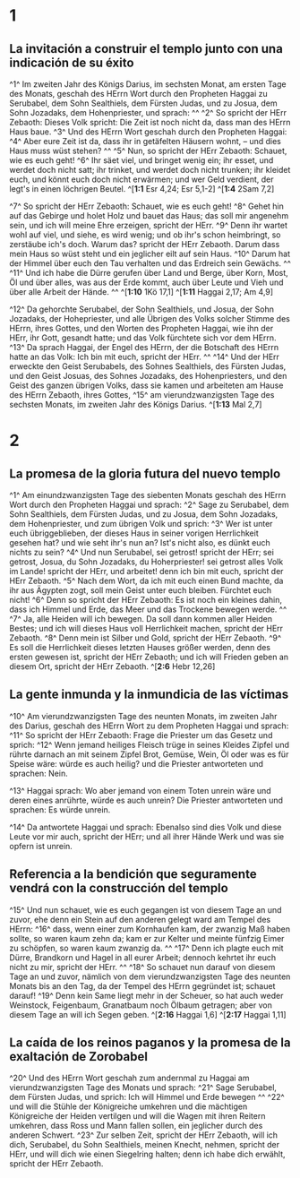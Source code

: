 # 1
## La invitación a construir el templo junto con una indicación de su éxito
^1^ Im zweiten Jahr des Königs Darius, im sechsten Monat, am ersten Tage des Monats, geschah des HErrn Wort durch den Propheten Haggai zu Serubabel, dem Sohn Sealthiels, dem Fürsten Judas, und zu Josua, dem Sohn Jozadaks, dem Hohenpriester, und sprach: ^^ ^2^ So spricht der HErr Zebaoth: Dieses Volk spricht: Die Zeit ist noch nicht da, dass man des HErrn Haus baue. ^3^ Und des HErrn Wort geschah durch den Propheten Haggai: ^4^ Aber eure Zeit ist da, dass ihr in getäfelten Häusern wohnt, – und dies Haus muss wüst stehen? ^^ ^5^ Nun, so spricht der HErr Zebaoth: Schauet, wie es euch geht! ^6^ Ihr säet viel, und bringet wenig ein; ihr esset, und werdet doch nicht satt; ihr trinket, und werdet doch nicht trunken; ihr kleidet euch, und könnt euch doch nicht erwärmen; und wer Geld verdient, der legt's in einen löchrigen Beutel. 
^[**1:1** Esr 4,24; Esr 5,1-2] ^[**1:4** 2Sam 7,2]

^7^ So spricht der HErr Zebaoth: Schauet, wie es euch geht! ^8^ Gehet hin auf das Gebirge und holet Holz und bauet das Haus; das soll mir angenehm sein, und ich will meine Ehre erzeigen, spricht der HErr. ^9^ Denn ihr wartet wohl auf viel, und siehe, es wird wenig; und ob ihr's schon heimbringt, so zerstäube ich's doch. Warum das? spricht der HErr Zebaoth. Darum dass mein Haus so wüst steht und ein jeglicher eilt auf sein Haus. ^10^ Darum hat der Himmel über euch den Tau verhalten und das Erdreich sein Gewächs. ^^ ^11^ Und ich habe die Dürre gerufen über Land und Berge, über Korn, Most, Öl und über alles, was aus der Erde kommt, auch über Leute und Vieh und über alle Arbeit der Hände. ^^ 
^[**1:10** 1Kö 17,1] ^[**1:11** Haggai 2,17; Am 4,9]

^12^ Da gehorchte Serubabel, der Sohn Sealthiels, und Josua, der Sohn Jozadaks, der Hohepriester, und alle Übrigen des Volks solcher Stimme des HErrn, ihres Gottes, und den Worten des Propheten Haggai, wie ihn der HErr, ihr Gott, gesandt hatte; und das Volk fürchtete sich vor dem HErrn. ^13^ Da sprach Haggai, der Engel des HErrn, der die Botschaft des HErrn hatte an das Volk: Ich bin mit euch, spricht der HErr. ^^ ^14^ Und der HErr erweckte den Geist Serubabels, des Sohnes Sealthiels, des Fürsten Judas, und den Geist Josuas, des Sohnes Jozadaks, des Hohenpriesters, und den Geist des ganzen übrigen Volks, dass sie kamen und arbeiteten am Hause des HErrn Zebaoth, ihres Gottes, ^15^ am vierundzwanzigsten Tage des sechsten Monats, im zweiten Jahr des Königs Darius.
^[**1:13** Mal 2,7]

# 2
## La promesa de la gloria futura del nuevo templo
^1^ Am einundzwanzigsten Tage des siebenten Monats geschah des HErrn Wort durch den Propheten Haggai und sprach: ^2^ Sage zu Serubabel, dem Sohn Sealthiels, dem Fürsten Judas, und zu Josua, dem Sohn Jozadaks, dem Hohenpriester, und zum übrigen Volk und sprich: ^3^ Wer ist unter euch übriggeblieben, der dieses Haus in seiner vorigen Herrlichkeit gesehen hat? und wie seht ihr's nun an? Ist's nicht also, es dünkt euch nichts zu sein? ^4^ Und nun Serubabel, sei getrost! spricht der HErr; sei getrost, Josua, du Sohn Jozadaks, du Hoherpriester! sei getrost alles Volk im Lande! spricht der HErr, und arbeitet! denn ich bin mit euch, spricht der HErr Zebaoth. ^5^ Nach dem Wort, da ich mit euch einen Bund machte, da ihr aus Ägypten zogt, soll mein Geist unter euch bleiben. Fürchtet euch nicht! ^6^ Denn so spricht der HErr Zebaoth: Es ist noch ein kleines dahin, dass ich Himmel und Erde, das Meer und das Trockene bewegen werde. ^^ ^7^ Ja, alle Heiden will ich bewegen. Da soll dann kommen aller Heiden Bestes; und ich will dieses Haus voll Herrlichkeit machen, spricht der HErr Zebaoth. ^8^ Denn mein ist Silber und Gold, spricht der HErr Zebaoth. ^9^ Es soll die Herrlichkeit dieses letzten Hauses größer werden, denn des ersten gewesen ist, spricht der HErr Zebaoth; und ich will Frieden geben an diesem Ort, spricht der HErr Zebaoth. 
^[**2:6** Hebr 12,26]

## La gente inmunda y la inmundicia de las víctimas
^10^ Am vierundzwanzigsten Tage des neunten Monats, im zweiten Jahr des Darius, geschah des HErrn Wort zu dem Propheten Haggai und sprach: ^11^ So spricht der HErr Zebaoth: Frage die Priester um das Gesetz und sprich: ^12^ Wenn jemand heiliges Fleisch trüge in seines Kleides Zipfel und rührte darnach an mit seinem Zipfel Brot, Gemüse, Wein, Öl oder was es für Speise wäre: würde es auch heilig? und die Priester antworteten und sprachen: Nein. 

^13^ Haggai sprach: Wo aber jemand von einem Toten unrein wäre und deren eines anrührte, würde es auch unrein? Die Priester antworteten und sprachen: Es würde unrein. 

^14^ Da antwortete Haggai und sprach: Ebenalso sind dies Volk und diese Leute vor mir auch, spricht der HErr; und all ihrer Hände Werk und was sie opfern ist unrein. 

## Referencia a la bendición que seguramente vendrá con la construcción del templo
^15^ Und nun schauet, wie es euch gegangen ist von diesem Tage an und zuvor, ehe denn ein Stein auf den anderen gelegt ward am Tempel des HErrn: ^16^ dass, wenn einer zum Kornhaufen kam, der zwanzig Maß haben sollte, so waren kaum zehn da; kam er zur Kelter und meinte fünfzig Eimer zu schöpfen, so waren kaum zwanzig da. ^^ ^17^ Denn ich plagte euch mit Dürre, Brandkorn und Hagel in all eurer Arbeit; dennoch kehrtet ihr euch nicht zu mir, spricht der HErr. ^^ ^18^ So schauet nun darauf von diesem Tage an und zuvor, nämlich von dem vierundzwanzigsten Tage des neunten Monats bis an den Tag, da der Tempel des HErrn gegründet ist; schauet darauf! ^19^ Denn kein Same liegt mehr in der Scheuer, so hat auch weder Weinstock, Feigenbaum, Granatbaum noch Ölbaum getragen; aber von diesem Tage an will ich Segen geben. 
^[**2:16** Haggai 1,6] ^[**2:17** Haggai 1,11]

## La caída de los reinos paganos y la promesa de la exaltación de Zorobabel
^20^ Und des HErrn Wort geschah zum andernmal zu Haggai am vierundzwanzigsten Tage des Monats und sprach: ^21^ Sage Serubabel, dem Fürsten Judas, und sprich: Ich will Himmel und Erde bewegen ^^ ^22^ und will die Stühle der Königreiche umkehren und die mächtigen Königreiche der Heiden vertilgen und will die Wagen mit ihren Reitern umkehren, dass Ross und Mann fallen sollen, ein jeglicher durch des anderen Schwert. ^23^ Zur selben Zeit, spricht der HErr Zebaoth, will ich dich, Serubabel, du Sohn Sealthiels, meinen Knecht, nehmen, spricht der HErr, und will dich wie einen Siegelring halten; denn ich habe dich erwählt, spricht der HErr Zebaoth.